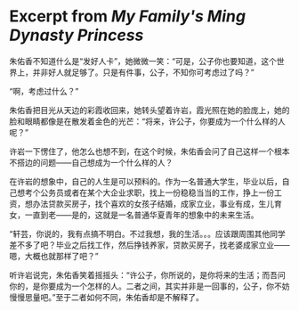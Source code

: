 # Excerpt from *My Family's Ming Dynasty Princess*

朱佑香不知道什么是“发好人卡”，她微微一笑：“可是，公子你也要知道，这个世界上，并非好人就足够了。只是有件事，公子，不知你可考虑过了吗？”

“啊，考虑过什么？”

朱佑香把目光从天边的彩霞收回来，她转头望着许岩，霞光照在她的脸庞上，她的脸和眼睛都像是在散发着金色的光芒：“将来，许公子，你要成为一个什么样的人呢？”

许岩一下愣住了，他怎么也想不到，在这个时候，朱佑香会问了自己这样一个根本不搭边的问题——自己想成为一个什么样的人？

在许岩的想象中，自己的人生是可以预料的。作为一名普通大学生，毕业以后，自己想考个公务员或者在某个大企业求职，找上一份稳稳当当的工作，挣上一份工资，想办法贷款买房子，找个喜欢的女孩子结婚，成家立业，事业有成，生儿育女，一直到老——是的，这就是一名普通华夏青年的想象中的未来生活。

“轩芸，你说的，我有点搞不明白。不过我想，我的生活。。。应该跟周围其他同学差不多了吧？毕业之后找工作，然后挣钱养家，贷款买房子，找老婆成家立业——嗯，大概也就那样了吧？”

听许岩说完，朱佑香笑着摇摇头：“许公子，你所说的，是你将来的生活；而吾问你的，是你要成为一个怎样的人。二者之间，其实并非是一回事的，公子，你不妨慢慢思量吧。”至于二者如何不同，朱佑香却是不解释了。
